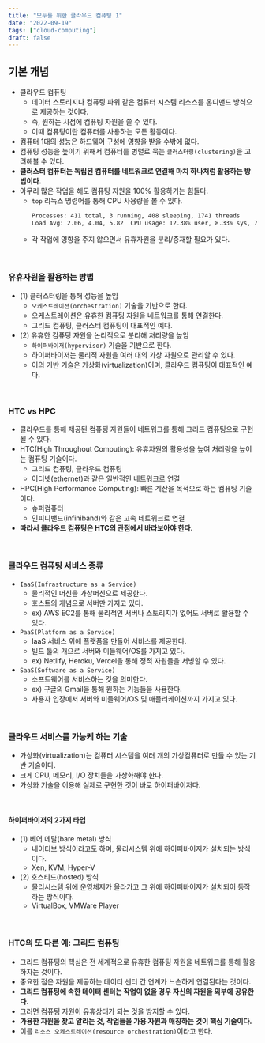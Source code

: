 ```yaml
---
title: "모두를 위한 클라우드 컴퓨팅 1"
date: "2022-09-19"
tags: ["cloud-computing"]
draft: false
---
```


## 기본 개념

- 클라우드 컴퓨팅
  - 데이터 스토리지나 컴퓨팅 파워 같은 컴퓨터 시스템 리소스를 온디맨드 방식으로 제공하는 것이다.
  - 즉, 원하는 시점에 컴퓨팅 자원을 쓸 수 있다.
  - 이때 컴퓨팅이란 컴퓨터를 사용하는 모든 활동이다.
- 컴퓨터 1대의 성능은 하드웨어 구성에 영향을 받을 수밖에 없다.
- 컴퓨팅 성능을 높이기 위해서 컴퓨터를 병렬로 묶는 `클러스터링(clustering)`을 고려해볼 수 있다.
- **클러스터 컴퓨터는 독립된 컴퓨터를 네트워크로 연결해 마치 하나처럼 활용하는 방법이다.**
- 아무리 많은 작업을 해도 컴퓨팅 자원을 100% 활용하기는 힘들다.
  - `top` 리눅스 명령어를 통해 CPU 사용량을 볼 수 있다.
    ```sh
    Processes: 411 total, 3 running, 408 sleeping, 1741 threads            00:19:00
    Load Avg: 2.06, 4.04, 5.82  CPU usage: 12.38% user, 8.33% sys, 79.28% idle
    ```
  - 각 작업에 영향을 주지 않으면서 유휴자원을 분리/중재할 필요가 있다.

<br />

### 유휴자원을 활용하는 방법

- (1) 클러스터링을 통해 성능을 높임
  - `오케스트레이션(orchestration)` 기술을 기반으로 한다.
  - 오케스트레이션은 유휴한 컴퓨팅 자원을 네트워크를 통해 연결한다.
  - 그리드 컴퓨팅, 클러스터 컴퓨팅이 대표적인 예다.
- (2) 유휴한 컴퓨팅 자원을 논리적으로 분리해 처리량을 높임
  - `하이퍼바이저(hypervisor)` 기술을 기반으로 한다.
  - 하이퍼바이저는 물리적 자원을 여러 대의 가상 자원으로 관리할 수 있다.
  - 이의 기반 기술은 가상화(virtualization)이며, 클라우드 컴퓨팅이 대표적인 예다.

<br />

### HTC vs HPC

- 클라우드를 통해 제공된 컴퓨팅 자원들이 네트워크를 통해 그리드 컴퓨팅으로 구현될 수 있다.
- HTC(High Throughout Computing): 유휴자원의 활용성을 높여 처리량을 높이는 컴퓨팅 기술이다.
  - 그리드 컴퓨팅, 클라우드 컴퓨팅
  - 이더넷(ethernet)과 같은 일반적인 네트워크로 연결
- HPC(High Performance Computing): 빠른 계산을 목적으로 하는 컴퓨팅 기술이다.
  - 슈퍼컴퓨터
  - 인피니밴드(infiniband)와 같은 고속 네트워크로 연결
- **따라서 클라우드 컴퓨팅은 HTC의 관점에서 바라보아야 한다.**

<br />

### 클라우드 컴퓨팅 서비스 종류

- `IaaS(Infrastructure as a Service)`
  - 물리적인 머신을 가상머신으로 제공한다.
  - 호스트의 개념으로 서버만 가지고 있다.
  - ex) AWS EC2를 통해 물리적인 서버나 스토리지가 없어도 서버로 활용할 수 있다.
- `PaaS(Platform as a Service)`
  - IaaS 서비스 위에 플랫폼을 만들어 서비스를 제공한다.
  - 빌드 툴의 개으로 서버와 미들웨어/OS를 가지고 있다.
  - ex) Netlify, Heroku, Vercel을 통해 정적 자원들을 서빙할 수 있다.
- `SaaS(Software as a Service)`
  - 소프트웨어를 서비스하는 것을 의미한다.
  - ex) 구글의 Gmail을 통해 원하는 기능들을 사용한다.
  - 사용자 입장에서 서버와 미들웨어/OS 및 애플리케이션까지 가지고 있다.

<br />

### 클라우드 서비스를 가능케 하는 기술

- 가상화(virtualization)는 컴퓨터 시스템을 여러 개의 가상컴퓨터로 만들 수 있는 기반 기술이다.
- 크게 CPU, 메모리, I/O 장치들을 가상화해야 한다.
- 가상화 기술을 이용해 실제로 구현한 것이 바로 하이퍼바이저다.

<br />

#### 하이퍼바이저의 2가지 타입

- (1) 베어 메탈(bare metal) 방식
  - 네이티브 방식이라고도 하며, 물리시스템 위에 하이퍼바이저가 설치되는 방식이다.
  - Xen, KVM, Hyper-V
- (2) 호스티드(hosted) 방식
  - 물리시스템 위에 운영체제가 올라가고 그 위에 하이퍼바이저가 설치되어 동작하는 방식이다.
  - VirtualBox, VMWare Player

<br />

### HTC의 또 다른 예: 그리드 컴퓨팅

- 그리드 컴퓨팅의 핵심은 전 세계적으로 유휴한 컴퓨팅 자원을 네트워크를 통해 활용하자는 것이다.
- 중요한 점은 자원을 제공하는 데이터 센터 간 연계가 느슨하게 연결된다는 것이다.
- **그리드 컴퓨팅에 속한 데이터 센터는 작업이 없을 경우 자신의 자원을 외부에 공유한다.**
- 그러면 컴퓨팅 자원이 유휴상태가 되는 것을 방지할 수 있다.
- **가용한 자원을 찾고 알리는 것, 작업들을 가용 자원과 매칭하는 것이 핵심 기술이다.**
- 이를 `리소스 오케스트레이션(resource orchestration)`이라고 한다.

<br />
